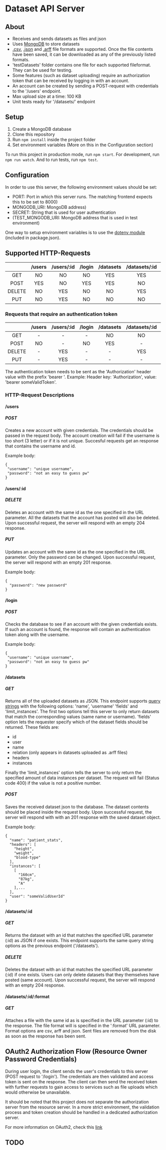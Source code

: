 # Dataset API Server

## About

 * Receives and sends datasets as files and json
 * Uses [MongoDB](https://www.mongodb.com/) to store datasets
 * [.csv](https://en.wikipedia.org/wiki/Comma-separated_values), [.json](https://en.wikipedia.org/wiki/JSON) and [.arff](https://www.cs.waikato.ac.nz/~ml/weka/arff.html) file formats are supported. Once the file contents have been saved, it can be downloaded as any of the previously listed formats.
 * 'testDatasets' folder contains one file for each supported fileformat. They can be used for testing.
 * Some features (such as dataset uploading) require an authorization token that can be received by logging in with an account.
 * An account can be created by sending a POST-request with credentials to the '/users' endpoint.
 * Max upload size at a time: 100 KB
 * Unit tests ready for '/datasets/' endpoint
 

## Setup

 1. Create a MongoDB database
 2. Clone this repository
 3. Run `npm install` inside the project folder
 4. Set environment variables (More on this in the Configuration section) 

 To run this project in production mode, run `npm start`. For development, run `npm run watch`. And to run tests, run `npm test`.


## Configuration

 In order to use this server, the following environment values should be set:
 * PORT: Port in which this server runs. The matching frontend expects this to be set to 8000)
 * MONGODB_URI: MongoDB address)
 * SECRET: String that is used for user authentication
 * (TEST_MONGODB_URI: MongoDB address that is used in test environment)

 One way to setup environment variables is to use the [dotenv module](https://www.npmjs.com/package/dotenv) (included in package.json).

## Supported HTTP-Requests

 |        | /users | /users/:id | /login | /datasets | /datasets/:id | /datasets/:id/:format |
 |:------:|:------:|:----------:|:------:|:---------:|:-------------:|:---------------------:|
 | GET    | NO     | NO         | NO     | YES       | YES           | YES                   |
 | POST   | YES    | NO         | YES    | YES       | NO            | NO                    |
 | DELETE | NO     | YES        | NO     | NO        | YES           | NO                    |
 | PUT    | NO     | YES        | NO     | NO        | NO            | NO                    |     

 ### Requests that require an authentication token

 |        | /users | /users/:id | /login | /datasets | /datasets/:id | /datasets/:id/:format |
 |:------:|:------:|:----------:|:------:|:---------:|:-------------:|:---------------------:|
 | GET    | -      | -          | -      | NO        | NO            | NO                    |
 | POST   | NO     | -          | NO     | YES       | -             | -                     |
 | DELETE | -      | YES        | -      | -         | YES           | -                     |
 | PUT    | -      | YES        | -      | -         | -             | -                     |

 The authentication token needs to be sent as the 'Authorization' header value with the prefix 'bearer '. Example: Header key: 'Authorization', value: 'bearer someValidToken'.

 ### HTTP-Request Descriptions
  
  #### /users

   ##### POST 
   
   Creates a new account with given credentials. The credentials should be passed in the request body. The account creation will fail if the username is too short (3 letter) or if it is not unique. Succesful requests get an response that contains the username and id.

   Example body:
   ```
   {
    "username": "unique username",
    "password": "not an easy to guess pw"
   }
   ```

  #### /users/:id

   ##### DELETE

   Deletes an account with the same id as the one specified in the URL parameter. All the datasets that the account has posted will also be deleted. Upon successful request, the server will respond with an empty 204 response.

   ##### PUT

   Updates an account with the same id as the one specified in the URL parameter. Only the password can be changed. Upon successful request, the server will respond with an empty 201 response.

   Example body:
   ```
   {
     "password": "new password"
   }
   ```

  #### /login

   ##### POST  
    
   Checks the database to see if an account with the given credentials exists. If such an account is found, the response will contain an authentication token along with the username.

   Example body:
   ```
   {
    "username": "unique username",
    "password": "not an easy to guess pw"
   }
   ```

  #### /datasets

   ##### GET

   Returns all of the uploaded datasets as JSON. This endpoint supports [query strings](https://en.wikipedia.org/wiki/Query_string) with the following options: 'name', 'username' 'fields' and 'limit_instances'. The first two options tell this server to only return datasets that match the corresponding values (same name or username). 'fields' option lets the requester specify which of the dataset fields should be returned. These fields are:

   * id
   * user
   * name
   * relation (only appears in datasets uploaded as .arff files)
   * headers
   * instances

   Finally the 'limit_instances' option tells the server to only return the specified amount of data instances per dataset. The request will fail (Status code 400) if the value is not a positive number.

   ##### POST

   Saves the received dataset json to the database. The dataset contents should be placed inside the request body. Upon successful request, the server will respond with with an 201 response with the saved dataset object.

   Example body:
   ```
   {
     "name": "patient_stats",
     "headers": [
       "height",
       "weight",
       "blood-type"
     ],
     "instances": [
       [
         "160cm",
         "87kg",
         "A"
       ],...
     ],
     "user": "someValidUserId"
   }
   ```

  #### /datasets/:id

   ##### GET

   Returns the dataset with an id that matches the specified URL parameter (:id) as JSON if one exists. This endpoint supports the same query string options as the previous endpoint ('/datasets').

   ##### DELETE

   Deletes the dataset with an id that matches the specified URL parameter (:id) if one exists. Users can only delete datasets that they themselves have posted (same account). Upon successful request, the server will respond with an empty 204 response.

  #### /datasets/:id/:format

   ##### GET

   Attaches a file with the same id as is specified in the URL parameter (:id) to the response. The file format will is specified in the ':format' URL parameter. Format options are csv, arff and json. Sent files are removed from the disk as soon as the response has been sent.


## OAuth2 Authorization Flow (Resource Owner Password Credentials)

 During user login, the client sends the user's credentials to this server (POST request to '/login'). The credentials are then validated and access token is sent on the response. The client can then send the received token with further requests to gain access to services such as file uploads which would otherwise be unavailable.

 It should be noted that this project does not separate the authorization server from the resource server. In a more strict environment, the validation process and token creation should be handled in a dedicated authorization server.

 For more information on OAuth2, check this [link](https://oauth.net/2/)


## TODO 